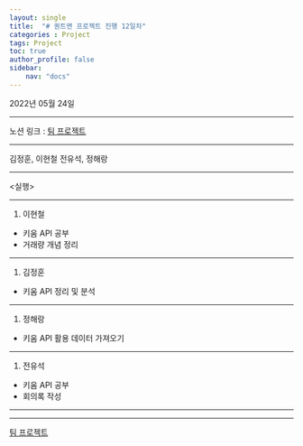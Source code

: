 ```yaml
---
layout: single
title:  "# 퀀트맨 프로젝트 진행 12일차"
categories : Project
tags: Project
toc: true
author_profile: false
sidebar:
    nav: "docs"
---
```





2022년 05월 24일

---

노션 링크 : [팀 프로젝트](https://www.notion.so/1b0351195ddb461d80d5e8b1fb0168ff)

---

김정훈, 이현철 전유석, 정해랑

---

<실행>

---

1. 이현철
- 키움 API 공부
- 거래량 개념 정리

---

1. 김정훈
- 키움 API 정리 및 분석

---

1. 정해랑
- 키움 API 활용 데이터 가져오기

---

1. 전유석
- 키움 API 공부
- 회의록 작성

---

---

[팀 프로젝트](https://www.notion.so/7686c1e660d141d4b2391432143939df)

